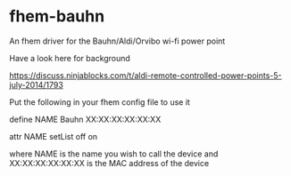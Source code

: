 fhem-bauhn
==========

An fhem driver for the Bauhn/Aldi/Orvibo wi-fi power point

Have a look here for background

https://discuss.ninjablocks.com/t/aldi-remote-controlled-power-points-5-july-2014/1793

Put the following in your fhem config file to use it

define NAME Bauhn XX:XX:XX:XX:XX:XX

attr NAME setList off on

where NAME is the name you wish to call the device and XX:XX:XX:XX:XX:XX is the MAC address of the device
